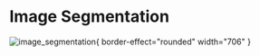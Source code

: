 # Image Segmentation

![image_segmentation](image_segmentation.png){ border-effect="rounded" width="706" }
